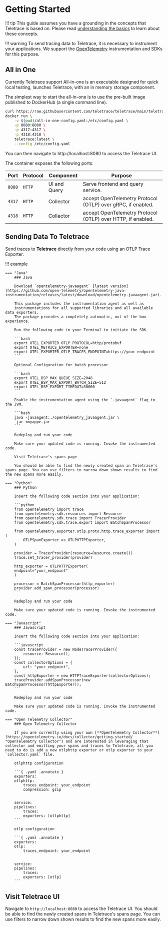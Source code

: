 # Getting Started

<!-- prettier-ignore-start -->
!!! tip
    This guide assumes you have a grounding in the concepts that Teletrace is based on. Please read [understanding the basics](../understand_the_basics.md) to learn about these concepts.

!!! warning
    To send tracing data to Teletrace, it is necessary to instrument your applications. We support the [OpenTelemetry](https://opentelemetry.io/) instrumentation and SDKs for this purpose.
<!-- prettier-ignore-end -->

## All in One

Currently Teletrace support All-in-one is an executable designed for quick local testing, launches Teletrace, with an in memory storage component.

The simplest way to start the all-in-one is to use the pre-built image published to DockerHub (a single command line).

```sh title="docker run command"
curl https://raw.githubusercontent.com/teletrace/teletrace/main/teletrace-otelcol/config/all-in-one-config.yaml > all-in-one-config.yaml && \
docker run \
    -v $(pwd)/all-in-one-config.yaml:/etc/config.yaml \
    -p 8080:8080 \
    -p 4317:4317 \
    -p 4318:4318 \
    teletrace:latest \
    --config /etc/config.yaml
```

You can then navigate to http://localhost:8080 to access the Teletrace UI.

The container exposes the following ports:

| Port   | Protocol | Component    | Purpose                                                     |
| ------ | -------- | ------------ | ----------------------------------------------------------- |
| `8080` | `HTTP`   | UI and Query | Serve frontend and query service.                           |
| `4317` | `HTTP`   | Collector    | accept OpenTelemetry Protocol (OTLP) over gRPC, if enabled. |
| `4318` | `HTTP`   | Collector    | accept OpenTelemetry Protocol (OTLP) over HTTP, if enabled. |

## Sending Data To Teletrace

Send traces to **Teletrace** directly from your code using an OTLP Trace Exporter.

!!! example

    === "Java"
        ### Java

        Download `opentelemetry-javaagent` [latest version](https://github.com/open-telemetry/opentelemetry-java-instrumentation/releases/latest/download/opentelemetry-javaagent.jar).

        This package includes the instrumentation agent as well as
        instrumentations for all supported libraries and all available data exporters.
        The package provides a completely automatic, out-of-the-box experience.

        Run the following code in your Terminal to initiate the SDK

        ```bash
        export OTEL_EXPORTER_OTLP_PROTOCOL=http/protobuf
        export OTEL_METRICS_EXPORTER=none
        export OTEL_EXPORTER_OTLP_TRACES_ENDPOINT=https://your-endpoint
        ```

        Optional Configuration for batch processor

        ```bash
        export OTEL_BSP_MAX_QUEUE_SIZE=2048
        export OTEL_BSP_MAX_EXPORT_BATCH_SIZE=512
        export OTEL_BSP_EXPORT_TIMEOUT=30000
        ```

        Enable the instrumentation agent using the `-javaagent` flag to the JVM.

        ```bash
        java -javaagent:./opentelemetry_javaagent.jar \
        -jar <myapp>.jar
        ```

        Redeploy and run your code

        Make sure your updated code is running. Invoke the instrumented code.

        Visit Teletrace's spans page

        You should be able to find the newly created span in Teletrace's spans page. You can use filters to narrow down shown results to find the new spans more easily.

    === "Python"
        ### Python

        Insert the following code section into your application:

        ```python
        from opentelemetry import trace
        from opentelemetry.sdk.resources import Resource
        from opentelemetry.sdk.trace import TracerProvider
        from opentelemetry.sdk.trace.export import BatchSpanProcessor

        from opentelemetry.exporter.otlp.proto.http.trace_exporter import (
            OTLPSpanExporter as OTLPHTTPExporter,
        )

        provider = TracerProvider(resource=Resource.create())
        trace.set_tracer_provider(provider)

        http_exporter = OTLPHTTPExporter(
        endpoint="your_endpoint"
        )

        processor = BatchSpanProcessor(http_exporter)
        provider.add_span_processor(processor)
        ```

        Redeploy and run your code

        Make sure your updated code is running. Invoke the instrumented code.

    === "Javascript"
        ### Javascript

        Insert the following code section into your application:

        ```javascript
        const traceProvider = new NodeTracerProvider({
            resource: Resource(),
        });
        const collectorOptions = {
            url: "your_endpoint",
        };
        const httpExporter = new HTTPTraceExporter(collectorOptions);
        traceProvider.addSpanProcessor(new BatchSpanProcessor(httpExporter));
        ```

        Redeploy and run your code

        Make sure your updated code is running. Invoke the instrumented code.

    === "Open Telemetry Collector"
        ### Open Telemetry Collector

        If you are currently using your own [**OpenTelemetry Collector**](https://opentelemetry.io/docs/collector/getting-started/ "OpenTelemetry Collector") and are interested in leveraging that collector and emitting your spans and traces to Teletrace, all you need to do is add a new otlphttp exporter or otlp exporter to your `collector.yaml` file.

        otlphttp configuration

        ```{ .yaml .annotate }
        exporters:
        otlphttp:
            traces_endpoint: your_endpoint
            compression: gzip


        service:
        pipelines:
            traces:
            exporters: [otlphttp]
        ```

        otlp configuration

        ```{ .yaml .annotate }
        exporters:
        otlp:
            traces_endpoint: your_endpoint


        service:
        pipelines:
            traces:
            exporters: [otlp]
        ```

## Visit Teletrace UI

Navigate to `http://localhost:8080` to access the Teletrace UI.
You should be able to find the newly created spans in Teletrace's spans page. You can use filters to narrow down shown results to find the new spans more easily.
